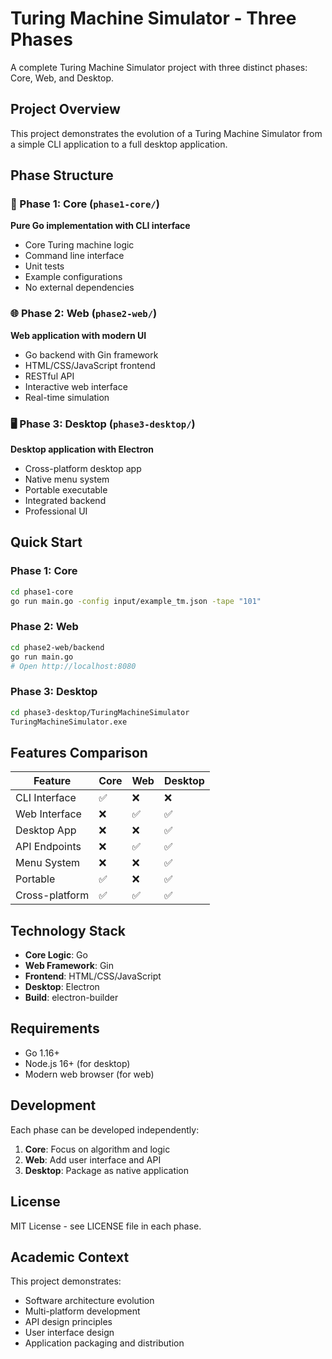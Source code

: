 # Turing Machine Simulator - Three Phases

A complete Turing Machine Simulator project with three distinct phases: Core, Web, and Desktop.

## Project Overview

This project demonstrates the evolution of a Turing Machine Simulator from a simple CLI application to a full desktop application.

## Phase Structure

### 📁 Phase 1: Core (`phase1-core/`)
**Pure Go implementation with CLI interface**
- Core Turing machine logic
- Command line interface
- Unit tests
- Example configurations
- No external dependencies

### 🌐 Phase 2: Web (`phase2-web/`)
**Web application with modern UI**
- Go backend with Gin framework
- HTML/CSS/JavaScript frontend
- RESTful API
- Interactive web interface
- Real-time simulation

### 🖥️ Phase 3: Desktop (`phase3-desktop/`)
**Desktop application with Electron**
- Cross-platform desktop app
- Native menu system
- Portable executable
- Integrated backend
- Professional UI

## Quick Start

### Phase 1: Core
```bash
cd phase1-core
go run main.go -config input/example_tm.json -tape "101"
```

### Phase 2: Web
```bash
cd phase2-web/backend
go run main.go
# Open http://localhost:8080
```

### Phase 3: Desktop
```bash
cd phase3-desktop/TuringMachineSimulator
TuringMachineSimulator.exe
```

## Features Comparison

| Feature | Core | Web | Desktop |
|---------|------|-----|---------|
| CLI Interface | ✅ | ❌ | ❌ |
| Web Interface | ❌ | ✅ | ✅ |
| Desktop App | ❌ | ❌ | ✅ |
| API Endpoints | ❌ | ✅ | ✅ |
| Menu System | ❌ | ❌ | ✅ |
| Portable | ✅ | ❌ | ✅ |
| Cross-platform | ✅ | ✅ | ✅ |

## Technology Stack

- **Core Logic**: Go
- **Web Framework**: Gin
- **Frontend**: HTML/CSS/JavaScript
- **Desktop**: Electron
- **Build**: electron-builder

## Requirements

- Go 1.16+
- Node.js 16+ (for desktop)
- Modern web browser (for web)

## Development

Each phase can be developed independently:

1. **Core**: Focus on algorithm and logic
2. **Web**: Add user interface and API
3. **Desktop**: Package as native application

## License

MIT License - see LICENSE file in each phase.

## Academic Context

This project demonstrates:
- Software architecture evolution
- Multi-platform development
- API design principles
- User interface design
- Application packaging and distribution